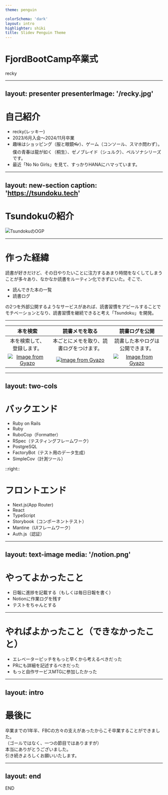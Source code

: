 ```yaml
---
theme: penguin

colorSchema: 'dark'
layout: intro
highlighter: shiki
title: Slidev Penguin Theme
---
```


# FjordBootCamp卒業式

recky

---
layout: presenter
presenterImage: '/recky.jpg'
---

# 自己紹介

- recky(レッキー)
- 2023/6月入会〜2024/11月卒業
- 趣味はショッピング（服と眼鏡👓）、ゲーム（コンソール、スマホ問わず）。僕の青春は龍が如く（桐生）、ゼノブレイド（シュルク）、ペルソナシリーズです。
- 最近「No No Girls」を見て、すっかりHANAにハマっています。

<!--
reckyと申します。歴亜という名前由来のあだ名をそのまま使っています。
趣味はショッピングで、メガネのことに触れる。
ゲームもゼノブレイドとかペルソナについて軽く喋る。
ご飯もそのまま。
-->

---
layout: new-section
caption: 'https://tsundoku.tech'
---

# Tsundokuの紹介

![TsundokuのOGP](https://tsundoku.tech/ogp.png)

---

# 作った経緯

読書が好きだけど、その日やりたいことに注力するあまり時間をなくしてしまうことが多々あり、なかなか読書をルーティン化できずにいた。そこで、

- 読んできた本の一覧
- 読書ログ

の2つを外部公開するようなサービスがあれば、読書習慣をアピールすることでモチベーションとなり、読書習慣を継続できると考え「Tsundoku」を開発。

<!--
リリースブログと同じですが、、
FBCの日報機能からインスパイアされたことに触れてもいいかも。
内部要因的にも、外部要因的にも読書を促すいいサービスになると思った。
-->

---


| 本を検索 | 読書メモを取る | 読書ログを公開 |
|:----:|:----:|:----:|
| 本を検索して、登録します。 | 本ごとにメモを取り、読書ログをつけます。 | 読書した本やログは公開できます。 |
| [![Image from Gyazo](https://i.gyazo.com/1a17a29e784994d7703c24620eca2d54.gif)](https://gyazo.com/1a17a29e784994d7703c24620eca2d54)| [![Image from Gyazo](https://i.gyazo.com/238d80b466672ff5a87e0cbae4f5a7a6.gif)](https://gyazo.com/238d80b466672ff5a87e0cbae4f5a7a6)| [![Image from Gyazo](https://i.gyazo.com/3c0ed8f17b3d992d5cfb00bd780dcd9a.jpg)](https://gyazo.com/3c0ed8f17b3d992d5cfb00bd780dcd9a) |

<!--
デモがわかりづらいかもしれないので一応。
デモで見せるので、軽く話す。
-->

---
layout: two-cols
---

# バックエンド
- Ruby on Rails
- Ruby
- RuboCop（Formatter）
- RSpec（テスティングフレームワーク）
- PostgreSQL
- FactoryBot（テスト用のデータ生成）
- SimpleCov（計測ツール）

::right::

# フロントエンド
- Next.js(App Router)
- React
- TypeScript
- Storybook（コンポーネントテスト）
- Mantine（UIフレームワーク）
- Auth.js（認証）

<!--
バックエンドはおなじみなのでさらっと。
フロントエンドは満遍なく触れる？
-->


---
layout: text-image
media: '/notion.png'
---

# やってよかったこと

- 日報に進捗を記載する（もしくは毎日日報を書く）
- Notionに作業ログを残す
- テストをちゃんとする

<!--
日報はDNDとか。
Notionにちゃんと作業ログを残すことで、昨日の自分何してたっけというのもわかるし、「このコードなんでこんな書き方してるんや？」っていうのもログを見ることで当時の心情を思い出せる。
テストも意外と漏れが結構あって、ツールのおかげで気づけた箇所が結構あったので助かった。
-->

---

# やればよかったこと（できなかったこと）

- エレベーターピッチをもっと早くから考えるべきだった
- PRにも詳細を記述するべきだった
- もっと自作サービスMTGに参加したかった

<!--
エレベーターピッチ。確かチーム開発が終わりそうなあたりで考え始めた。チーム開発開始と同時に考え始めてもいいのかもしれない。
PR。Notionには色々書いているが、PRにはあんまり詳細を書いていないので、見られるリポジトリという意識をしてもっとPRにも記載するべきだった。
MTGの話。自分はデザインが酷かったが、これもMTGに定期的に参加できていればその都度直していけたので、レビューが一気に来ることになってしまった。
-->

---
layout: intro
---

# 最後に

卒業までの1年半、FBCの方々の支えがあったからこそ卒業することができました。<br>（ゴールではなく、一つの節目ではありますが）<br>
本当にありがとうございました。<br>
引き続きよろしくお願いいたします。

---
layout: end
---

END
